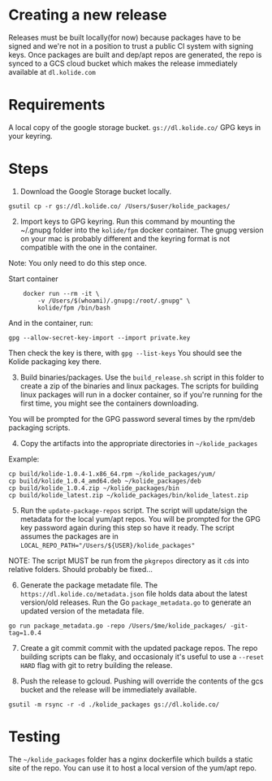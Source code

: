 Creating a new release
==================

Releases must be built locally(for now) because packages have to be signed and we're not in a position to trust a public CI system with signing keys.
Once packages are built and dep/apt repos are generated, the repo is synced to a GCS cloud bucket which makes the release immediately available at `dl.kolide.com`

# Requirements

A local copy of the google storage bucket. `gs://dl.kolide.co/`
GPG keys in your keyring. 

# Steps

1. Download the Google Storage bucket locally. 
```
gsutil cp -r gs://dl.kolide.co/ /Users/$user/kolide_packages/
```

2. Import keys to GPG keyring. Run this command by mounting the ~/.gnupg folder into the `kolide/fpm` docker container. The gnupg version on your mac is probably different and the keyring format is not compatible with the one in the container.

Note: You only need to do this step once.

Start container
```
	docker run --rm -it \
        -v /Users/$(whoami)/.gnupg:/root/.gnupg" \
        kolide/fpm /bin/bash
```

And in the container, run:

```
gpg --allow-secret-key-import --import private.key
```

Then check the key is there, with `gpg --list-keys`
You should see the Kolide packaging key there.


3. Build binaries/packages.
Use the `build_release.sh` script in this folder to create a zip of the binaries and linux packages. The scripts for building linux packages will run in a docker container, so if you're running for the first time, you might see the containers downloading. 

You will be prompted for the GPG password several times by the rpm/deb packaging scripts.  

4. Copy the artifacts into the appropriate directories in `~/kolide_packages`

Example: 
```
cp build/kolide-1.0.4-1.x86_64.rpm ~/kolide_packages/yum/
cp build/kolide_1.0.4_amd64.deb ~/kolide_packages/deb                                                                                         
cp build/kolide_1.0.4.zip ~/kolide_packages/bin                                                                                                
cp build/kolide_latest.zip ~/kolide_packages/bin/kolide_latest.zip                                                                            
```

5. Run the `update-package-repos` script. The script will update/sign the metadata for the local yum/apt repos. You will be prompted for the GPG key password again during this step so have it ready. 
The script assumes the packages are in `LOCAL_REPO_PATH="/Users/${USER}/kolide_packages"`

NOTE: The script MUST be run from the `pkgrepos` directory as it `cd`s into relative folders. Should probably be fixed...

6. Generate the package metadate file. 
The `https://dl.kolide.co/metadata.json` file holds data about the latest version/old releases. Run the Go `package_metadata.go` to generate an updated version of the metadata file.
```
go run package_metadata.go -repo /Users/$me/kolide_packages/ -git-tag=1.0.4
 ```

7. Create a git commit commit with the updated package repos. 
The repo building scripts can be flaky, and occasionaly it's useful to use a `--reset HARD` flag with git to retry building the release.

8. Push the release to gcloud. Pushing will override the contents of the gcs bucket and the release will be immediately available.

```
gsutil -m rsync -r -d ./kolide_packages gs://dl.kolide.co/
```

# Testing

The `~/kolide_packages` folder has a nginx dockerfile which builds a static site of the repo. You can use it to host a local version of the yum/apt repo. 


